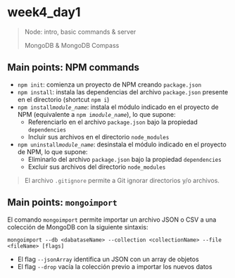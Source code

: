# week4_day1

> Node: intro, basic commands & server
>
> MongoDB & MongoDB Compass


## Main points: NPM commands

- `npm init`: comienza un proyecto de NPM creando `package.json`
- `npm install`: instala las dependencias del archivo `package.json` presente en el directorio  (shortcut `npm i`)
- `npm install`*`module_name`*: instala el módulo indicado en el proyecto de NPM (equivalente a `npm i`*`module_name`*), lo que supone:
  - Referenciarlo en el archivo `package.json` bajo la propiedad `dependencies`
  - Incluir sus archivos en el directorio `node_modules`
- `npm uninstall`*`module_name`*: desinstala el módulo indicado en el proyecto de NPM, lo que supone:
  - Eliminarlo del archivo `package.json` bajo la propiedad `dependencies`
  - Excluir sus archivos del directorio `node_modules`
  
> El archivo `.gitignore` permite a Git ignorar directorios y/o archivos.


## Main points: `mongoimport`

El comando `mongoimport` permite importar un archivo JSON o CSV a una colección de MongoDB con la siguiente sintaxis:

`mongoimport --db <dabataseName> --collection <collectionName> --file <fileName> [flags]`

- El flag `--jsonArray` identifica un JSON con un array de objetos
- El flag `--drop` vacía la colección previo a importar los nuevos datos
